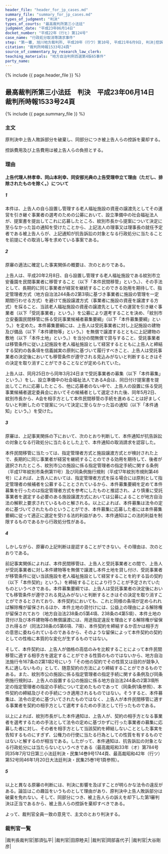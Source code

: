 ```yaml
---
header_file: "header_for_jp_cases.md"
summary_file: "summary_for_jp_cases.md"
types_of_judgment: "判決"
types_of_courts: "最高裁判所第三小法廷"
judgment_date: "平成23年06月14日"
docket_number: "平成22年（行ヒ）第124号"
case_name: "行政処分取消等請求事件"
step: "第一審, 旭川地方裁判所, 平成20年（行ウ）第10号, 平成21年6月9日, 判決|控訴審, 札幌高等裁判所, 平成21年（行コ）第12号, 平成21年11月27日, 判決"
citation: "裁判所時報1533号24頁"
source_of_commentary_by_research_law_clerk:
teaching_materials: "地方自治判例百選第4版65事件"
party_name:
---
```


{% include {{ page.header_file }}  %}

## 最高裁判所第三小法廷　判決　平成23年06月14日　裁判所時報1533号24頁

{% include {{ page.summary_file }}  %}










### 主文



原判決中上告人敗訴部分を破棄し、同部分につき被上告人らの控訴を棄却する。

控訴費用及び上告費用は被上告人らの負担とする。





### 理由



#### 上告代理人林孝幸、同山本利幸、同安部光典の上告受理申立て理由（ただし、排除されたものを除く。）について

##### 1

本件は、上告人の自ら設置し管理する老人福祉施設の資産の譲渡先としてその運営を引き継ぐ事業者の選考のための公募において、設立準備中の社会福祉法人が、提案書を提出してこれに応募したところ、紋別市長から提案について決定に至らなかった旨の通知を受けたことから、上記法人の理事又は理事長の就任予定者である被上告人らが、上記通知が抗告訴訟の対象となる行政処分に当たることを前提にその取消し等を求めている事案である。

##### 2

原審の適法に確定した事実関係の概要は、次のとおりである。

上告人は、平成20年2月8日、自ら設置し管理する老人福祉施設である紋別市立安養園を民間事業者に移管すること（以下「本件民間移管」という。）、その手法として、長期的に同じ事業者が経営を継続することのできる効用を期待して、指定管理者方式（地方自治法244条の2第3項に基づき事業者に施設の管理を一定期間行わせる方式）を避けて施設譲渡方式（事業者に施設の資産を譲渡する方式）を採ること、当該老人福祉施設の資産の譲渡先としてその運営を引き継ぐ事業者（以下「受託事業者」という。）を公募により選考することを決め、「紋別市立安養園民間移管に係る受託事業候補者募集要綱」（以下「本件募集要綱」という。）を定めた。本件募集要綱には、上告人は受託事業者に対し上記施設の建物及び備品（以下「本件建物等」という。）を無償で譲渡するとともに上記建物の敷地（以下「本件土地」という。）を当分の間無償で貸与すること、受託事業者は移管条件に従い上記施設を老人福祉施設として経営するとともに上告人と締結する契約の各条項を信義誠実の原則に基づいて履行すべきこと、上告人は受託事業者の決定後においても移管条件が遵守される見込みがないと判断するときはその決定を取り消すことができることなどが定められていた。

上告人は、同月25日から同年3月24日まで受託事業者の募集（以下「本件募集」という。）をし、設立準備中の社会福祉法人であるA会は、同日付け提案書を提出してこれに応募したところ、他に応募者のない中で、上告人の設置に係る受託事業候補者選定委員会においてその候補者として選定された後、同年5月2日、紋別市長から、A会を相手方として本件民間移管の手続を進めることは好ましくないと判断したので提案について決定に至らなかった旨の通知（以下「本件通知」という。）を受けた。

##### 3

原審は、上記事実関係の下において、次のとおり判断して、本件通知が抗告訴訟の対象となる行政処分に当たるとした上で、本件通知の取消請求を認容した。

本件民間移管に当たっては、指定管理者方式と施設譲渡方式とが検討された上で、長期的に同じ事業者が経営を継続することのできる効用を期待して、後者が選択されたところ、紋別市公の施設に係る指定管理者の指定手続に関する条例（平成17年紋別市条例第11号）及び同条例施行規則（平成17年紋別市規則第46号）によれば、上告人においては、指定管理者方式を採る場合には原則として指定管理者の候補者を公募することとされているから、本件募集要綱を定めて本件募集を行ったのは指定管理者方式を参考にしたものと推認され、より慎重に受託事業者を選定する必要のある施設譲渡方式においては公募によることが地方自治法の解釈上要求されているものと解される。以上によれば、本件募集は法令の定めに基づいてされたものということができ、本件募集に応募した者には本件募集要綱に従って適正に選定を受ける法的利益があり、本件通知はこの法的利益を制限するものであるから行政処分性がある。

##### 4

しかしながら、原審の上記判断は是認することができない。その理由は、次のとおりである。

前記事実関係によれば、本件民間移管は、上告人と受託事業者との間で、上告人が受託事業者に対し本件建物等を無償で譲渡し本件土地を貸し付け、受託事業者が移管条件に従い当該施設を老人福祉施設として経営することを約する旨の契約（以下「本件契約」という。）を締結することにより行うことが予定されていたものというべきである。本件募集要綱では、上告人は受託事業者の決定後においても移管条件が遵守される見込みがないと判断するときはその決定を取り消すことができるとされており、本件契約においても、これと同様の条項が定められれば解除権が留保されるほか、本件土地の貸付けには、公益上の理由による解除権が留保されており（地方自治法238条の5第4項、238条の4第5項）、本件土地の貸付け及び本件建物等の無償譲渡には、用途指定違反を理由とする解除権が留保され得るが（同法238条の5第6項、7項）、本件契約を締結するか否かは相手方の意思に委ねられているのであるから、そのような留保によって本件契約の契約としての性格に本質的な変化が生ずるものではない。

そして、本件契約は、上告人が価格の高低のみを比較することによって本件民間移管に適する相手方を選定することができる性質のものではないから、地方自治法施行令167条の2第1項2号にいう「その他の契約でその性質又は目的が競争入札に適しないもの」として、随意契約の方法により締結することができるものである。また、紋別市公の施設に係る指定管理者の指定手続に関する条例及び同条例施行規則は、上告人の設置する公の施設に係る地方自治法244条の2第3項所定の指定管理者の指定の手続について定めたものであって（同条例1条参照）、本件契約の締結及びその手続につき適用されるものではない。そうすると、本件募集は、法令の定めに基づいてされたものではなく、上告人が本件民間移管に適する事業者を契約の相手方として選考するための手法として行ったものである。

以上によれば、紋別市長がした本件通知は、上告人が、契約の相手方となる事業者を選考するための手法として法令の定めに基づかずに行った事業者の募集に応募した者に対し、その者を相手方として当該契約を締結しないこととした事実を告知するものにすぎず、公権力の行使に当たる行為としての性質を有するものではないと解するのが相当である。したがって、本件通知は、抗告訴訟の対象となる行政処分には当たらないというべきである（最高裁昭和33年（オ）第784号同35年7月12日第三小法廷判決・民集14巻9号1744頁、最高裁昭和42年（行ツ）第52号同46年1月20日大法廷判決・民集25巻1号1頁参照）。

##### 5

以上と異なる原審の判断には、判決に影響を及ぼすことが明らかな法令の違反がある。論旨はこの趣旨をいうものとして理由があり、原判決中上告人敗訴部分は破棄を免れない。そして、同部分につき、被上告人らの訴えを却下した第1審判決は正当であるから、被上告人らの控訴を棄却すべきである。

よって、裁判官全員一致の意見で、主文のとおり判決する。

### 裁判官一覧

|裁判長裁判官|那須弘平|
|裁判官|田原睦夫|
|裁判官|岡部喜代子|
|裁判官|大谷剛彦|

